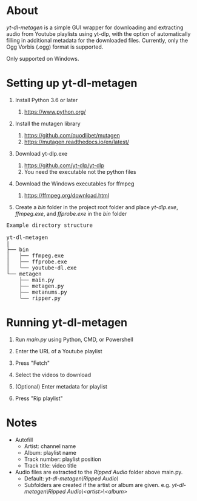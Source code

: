 # About
*yt-dl-metagen* is a simple GUI wrapper for downloading and extracting audio from Youtube playlists using yt-dlp, with
the option of automatically filling in additional metadata for the downloaded files. Currently, only the Ogg Vorbis (.ogg)
format is supported.

Only supported on Windows.

# Setting up yt-dl-metagen

1. Install Python 3.6 or later
   1. https://www.python.org/

2. Install the mutagen library
   1. https://github.com/quodlibet/mutagen
   2. https://mutagen.readthedocs.io/en/latest/
    
3. Download yt-dlp.exe
   1. https://github.com/yt-dlp/yt-dlp
   2. You need the executable not the python files
    
4. Download the Windows executables for ffmpeg
   1. https://ffmpeg.org/download.html
    
5. Create a _bin_ folder in the project root folder and place _yt-dlp.exe_, _ffmpeg.exe_, and _ffprobe.exe_ in the _bin_ folder 
<pre>
Example directory structure

yt-dl-metagen
|
├── bin
│   ├── ffmpeg.exe
│   ├── ffprobe.exe
│   └── youtube-dl.exe
└── metagen
    ├── main.py
    ├── metagen.py
    ├── metanums.py
    └── ripper.py
</pre>

# Running yt-dl-metagen
1. Run _main.py_ using Python, CMD, or Powershell

2. Enter the URL of a Youtube playlist

3. Press "Fetch"

4. Select the videos to download

5. (Optional) Enter metadata for playlist

6. Press "Rip playlist"

# Notes

- Autofill
  - Artist: channel name
  - Album: playlist name
  - Track number: playlist position
  - Track title: video title
- Audio files are extracted to the _Ripped Audio_ folder above main.py.
  - Default: _yt-dl-metagen\\Ripped Audio\\_
  - Subfolders are created if the artist or album are given. e.g. _yt-dl-metagen\\Ripped Audio\\\<artist>\\\<album>_

